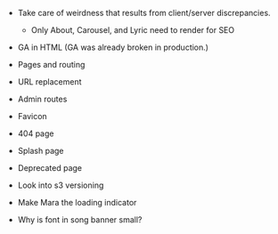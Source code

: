* Take care of weirdness that results from client/server discrepancies.
    * Only About, Carousel, and Lyric need to render for SEO
* GA in HTML (GA was already broken in production.)
* Pages and routing
* URL replacement
* Admin routes
* Favicon
* 404 page
* Splash page
* Deprecated page
* Look into s3 versioning

* Make Mara the loading indicator

* Why is font in song banner small?